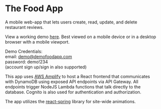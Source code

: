 # The Food App

A mobile web-app that lets users create, read, update, and delete restaurant reviews.

View a working demo [here](https://main.d30b8nboe5jb5.amplifyapp.com/). Best viewed on a mobile device or in a desktop browser with a mobile viewport. 

Demo Credentials:  
email: demo@demofoodapp.com  
password: demo!234    
(account sign up/sign in also supported)

This app uses [AWS Amplify](https://aws.amazon.com/amplify/) to  host a React frontend that communicates with DynamoDB using exposed API endpoints via API Gateway. All endpoints trigger NodeJS Lambda functions that talk directly to the database. Cognito is also used for authentication and authorization.

The app utilizes the [react-spring](https://react-spring.dev/) library for site-wide animations. 

